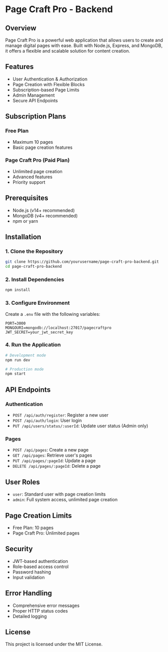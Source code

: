 # Page Craft Pro - Backend

## Overview
Page Craft Pro is a powerful web application that allows users to create and manage digital pages with ease. Built with Node.js, Express, and MongoDB, it offers a flexible and scalable solution for content creation.

## Features
- User Authentication & Authorization
- Page Creation with Flexible Blocks
- Subscription-based Page Limits
- Admin Management
- Secure API Endpoints

## Subscription Plans
### Free Plan
- Maximum 10 pages
- Basic page creation features

### Page Craft Pro (Paid Plan)
- Unlimited page creation
- Advanced features
- Priority support

## Prerequisites
- Node.js (v14+ recommended)
- MongoDB (v4+ recommended)
- npm or yarn

## Installation

### 1. Clone the Repository
```bash
git clone https://github.com/yourusername/page-craft-pro-backend.git
cd page-craft-pro-backend
```

### 2. Install Dependencies
```bash
npm install
```

### 3. Configure Environment
Create a `.env` file with the following variables:
```
PORT=3000
MONGOURI=mongodb://localhost:27017/pagecraftpro
JWT_SECRET=your_jwt_secret_key
```

### 4. Run the Application
```bash
# Development mode
npm run dev

# Production mode
npm start
```

## API Endpoints

### Authentication
- `POST /api/auth/register`: Register a new user
- `POST /api/auth/login`: User login
- `PUT /api/users/status/:userId`: Update user status (Admin only)

### Pages
- `POST /api/pages`: Create a new page
- `GET /api/pages`: Retrieve user's pages
- `PUT /api/pages/:pageId`: Update a page
- `DELETE /api/pages/:pageId`: Delete a page

## User Roles
- `user`: Standard user with page creation limits
- `admin`: Full system access, unlimited page creation

## Page Creation Limits
- Free Plan: 10 pages
- Page Craft Pro: Unlimited pages

## Security
- JWT-based authentication
- Role-based access control
- Password hashing
- Input validation

## Error Handling
- Comprehensive error messages
- Proper HTTP status codes
- Detailed logging

## License
This project is licensed under the MIT License.

